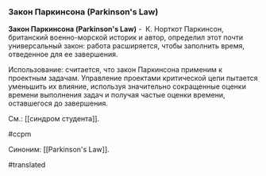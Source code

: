 ### Закон Паркинсона (Parkinson\'s Law)

**Закон Паркинсона (Parkinson\'s Law)** -  К. Норткот Паркинсон, британский военно-морской историк и автор, определил этот почти универсальный закон: работа расширяется, чтобы заполнить время, отведенное для ее завершения.

Использование: считается, что закон Паркинсона применим к проектным задачам. Управление проектами критической цепи пытается уменьшить их влияние, используя значительно сокращенные оценки времени выполнения задач и получая частые оценки времени, оставшегося до завершения.

См.: [[синдром студента]].

#ccpm

Синоним: [[Parkinson\'s Law]].

#translated
